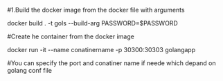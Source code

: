 #1.Build the docker image from the docker file with arguments 

docker build . -t gols --build-arg PASSWORD=$PASSWORD

#Create he container from  the docker image

docker run -it  --name conatinername -p 30300:30303 golangapp

#You can specify the port and conatiner name if neede which depand on golang conf file
